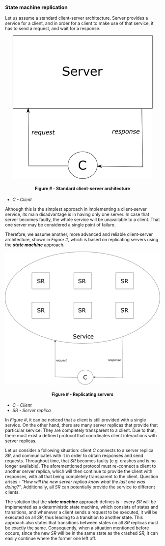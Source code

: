 ### State machine replication

Let us assume a standard client-server architecture. Server provides a service for a client, and in order for a client to make use of that service, it has to send a request, and wait for a response.

<div align='center'> 
	<img src="https://github.com/lukamiletic95/papers/blob/master/images/fig4.png" />
	<h4>Figure # - Standard client-server architecture</h4>
</div>

* *C - Client*

Although this is the simplest approach in implementing a client-server service, its main disadvantage is in having only one server. In case that server becomes faulty, the whole service will be unavailable to a client. That one server may be considered a single point of failure.

Therefore, we assume another, more advanced and reliable client-server architecture, shown in *Figure #*, which is based on replicating servers using the ***state machine*** approach.

![](https://github.com/lukamiletic95/papers/blob/master/images/fig5.png)
<div align='center'> 
	<h4>Figure # - Replicating servers</h4>
</div>

* *C - Client*
* *SR - Server replica*

In *Figure #*, it can be noticed that a client is still provided with a single service. On the other hand, there are many server replicas that provide that particular service. They are completely transparent to a client. Due to that, there must exist a defined protocol that coordinates client interactions with server replicas.

Let us consider a following situation: client *C* connects to a server replica *SR*, and communicates with it in order to obtain responses and send requests. Throughout time, that *SR* becomes faulty (e.g. crashes and is no longer available). The aforementioned protocol must re-connect a client to another server replica, which will then continue to provide the client with responses, with all that being completely transparent to the client. Question arises - *"How will the new server replica know what the last one was doing?"*. Additionally, all *SR* can potentially provide the service to different clients. 

The solution that the ***state machine*** approach defines is - every *SR* will be implemented as a deterministic state machine, which consists of states and transitions, and whenever a client sends a request to be executed, it will be executed on all *SR*, thus leading to a transition to another state. This approach also states that transitions between states on all *SR* replicas must be exactly the same. Consequently, when a situation mentioned before occurs, since the new *SR* will be in the same state as the crashed *SR*, it can easily continue where the former one left off.
<!--stackedit_data:
eyJoaXN0b3J5IjpbLTEwMDkzOTE5OTAsLTQzOTgxMTcxMCwtOD
I0ODEwODAwLDEwNDcxNTk3NTYsLTE0MTczOTI3OTksMTQ3NTg4
MjY1MSwxNzQ4MTc5NjhdfQ==
-->
